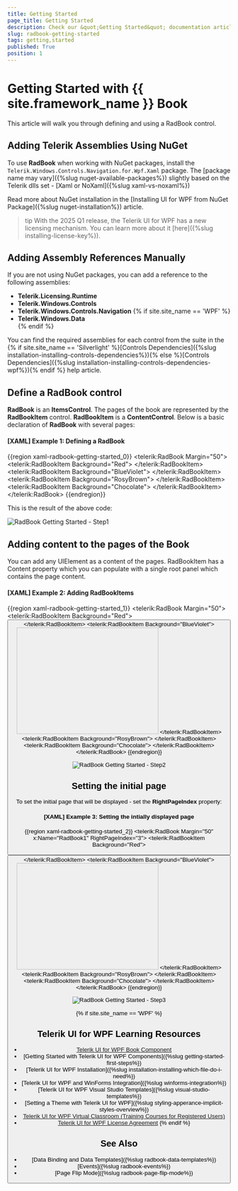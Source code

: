 ```yaml
---
title: Getting Started
page_title: Getting Started
description: Check our &quot;Getting Started&quot; documentation article for the RadBook {{ site.framework_name }} control.
slug: radbook-getting-started
tags: getting,started
published: True
position: 1
---
```


# Getting Started with {{ site.framework_name }} Book

This article will walk you through defining and using a RadBook control.

## Adding Telerik Assemblies Using NuGet

To use __RadBook__ when working with NuGet packages, install the `Telerik.Windows.Controls.Navigation.for.Wpf.Xaml` package. The [package name may vary]({%slug nuget-available-packages%}) slightly based on the Telerik dlls set - [Xaml or NoXaml]({%slug xaml-vs-noxaml%})

Read more about NuGet installation in the [Installing UI for WPF from NuGet Package]({%slug nuget-installation%}) article.

>tip With the 2025 Q1 release, the Telerik UI for WPF has a new licensing mechanism. You can learn more about it [here]({%slug installing-license-key%}).

## Adding Assembly References Manually

If you are not using NuGet packages, you can add a reference to the following assemblies:

* __Telerik.Licensing.Runtime__
* __Telerik.Windows.Controls__
* __Telerik.Windows.Controls.Navigation__ 
{% if site.site_name == 'WPF' %}
* __Telerik.Windows.Data__  
{% endif %}

You can find the required assemblies for each control from the suite in the {% if site.site_name == 'Silverlight' %}[Controls Dependencies]({%slug installation-installing-controls-dependencies%}){% else %}[Controls Dependencies]({%slug installation-installing-controls-dependencies-wpf%}){% endif %} help article.

## Define a RadBook control

__RadBook__ is an __ItemsControl__. The pages of the book are represented by the __RadBookItem__ control. __RadBookItem__ is a __ContentControl__. Below is a basic declaration of __RadBook__ with several pages:

#### __[XAML] Example 1: Defining a RadBook__  
{{region xaml-radbook-getting-started_0}}
	<telerik:RadBook Margin="50">
		<telerik:RadBookItem Background="Red">
			<TextBlock Text="Page 1" FontSize="36"/>
		</telerik:RadBookItem>
		<telerik:RadBookItem Background="BlueViolet">
			<TextBlock Text="Page 2" HorizontalAlignment="Right" FontSize="36"/>
		</telerik:RadBookItem>
		<telerik:RadBookItem Background="RosyBrown">
			<TextBlock Text="Page 3" FontSize="36"/>
		</telerik:RadBookItem>
		<telerik:RadBookItem Background="Chocolate">
			<TextBlock Text="Page 4" HorizontalAlignment="Right" FontSize="36"/>
		</telerik:RadBookItem>
	</telerik:RadBook>
{{endregion}}

This is the result of the above code:

![RadBook Getting Started - Step1](images/book_step1.png)

## Adding content to the pages of the Book

You can add any UIElement as a content of the pages. RadBookItem has a Content property which you can populate with a single root panel which contains the page content.

#### __[XAML] Example 2: Adding RadBookItems__  
{{region xaml-radbook-getting-started_1}}
	<telerik:RadBook Margin="50">
		<telerik:RadBookItem Background="Red">
			<StackPanel>
				<TextBlock Text="Page 1" FontSize="36"/>
				<Button Content="Click Me"/>
			</StackPanel>
		</telerik:RadBookItem>
		<telerik:RadBookItem Background="BlueViolet">
			<StackPanel>
				<TextBlock Text="Page 2" HorizontalAlignment="Right" FontSize="36"/>
				<Image Source="Koala.jpg" Width="320" Height="240"/>
			</StackPanel>
		</telerik:RadBookItem>
		<telerik:RadBookItem Background="RosyBrown">
			<TextBlock Text="Page 3" FontSize="36"/>
		</telerik:RadBookItem>
		<telerik:RadBookItem Background="Chocolate">
			<TextBlock Text="Page 4" HorizontalAlignment="Right" FontSize="36"/>
		</telerik:RadBookItem>
	</telerik:RadBook>
{{endregion}}

![RadBook Getting Started - Step2](images/book_step2.png)

## Setting the initial page

To set the initial page that will be displayed - set the __RightPageIndex__ property:

#### __[XAML] Example 3: Setting the intially displayed page__  
{{region xaml-radbook-getting-started_2}}
	<telerik:RadBook Margin="50" x:Name="RadBook1" RightPageIndex="3">
		<telerik:RadBookItem Background="Red">
			<StackPanel>
				<TextBlock Text="Page 1" FontSize="36"/>
				<Button Content="Click Me"/>
			</StackPanel>
		</telerik:RadBookItem>
		<telerik:RadBookItem Background="BlueViolet">
			<StackPanel>
				<TextBlock Text="Page 2" HorizontalAlignment="Right" FontSize="36"/>
				<Image Source="Koala.jpg" Width="320" Height="240"/>
			</StackPanel>
		</telerik:RadBookItem>
		<telerik:RadBookItem Background="RosyBrown">
			<TextBlock Text="Page 3" FontSize="36"/>
		</telerik:RadBookItem>
		<telerik:RadBookItem Background="Chocolate">
			<TextBlock Text="Page 4" HorizontalAlignment="Right" FontSize="36"/>
		</telerik:RadBookItem>
	</telerik:RadBook>
{{endregion}}

![RadBook Getting Started - Step3](images/book_step3.png)

{% if site.site_name == 'WPF' %}
## Telerik UI for WPF Learning Resources

* [Telerik UI for WPF Book Component](https://www.telerik.com/products/wpf/book.aspx)
* [Getting Started with Telerik UI for WPF Components]({%slug getting-started-first-steps%})
* [Telerik UI for WPF Installation]({%slug installation-installing-which-file-do-i-need%})
* [Telerik UI for WPF and WinForms Integration]({%slug winforms-integration%})
* [Telerik UI for WPF Visual Studio Templates]({%slug visual-studio-templates%})
* [Setting a Theme with Telerik UI for WPF]({%slug styling-apperance-implicit-styles-overview%})
* [Telerik UI for WPF Virtual Classroom (Training Courses for Registered Users)](https://learn.telerik.com/learn/course/external/view/elearning/16/telerik-ui-for-wpf) 
* [Telerik UI for WPF License Agreement](https://www.telerik.com/purchase/license-agreement/wpf-dlw-s)
{% endif %}

## See Also
 * [Data Binding and Data Templates]({%slug radbook-data-templates%})
 * [Events]({%slug radbook-events%})
 * [Page Flip Mode]({%slug radbook-page-flip-mode%})
